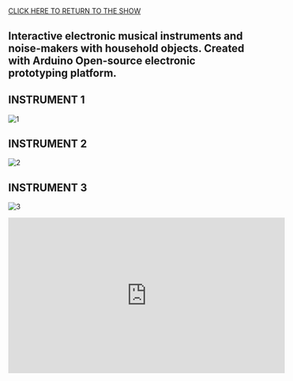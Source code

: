 
##
[CLICK HERE TO RETURN TO THE SHOW](http://www.yourcarsextendedwarranty.com/)


## Interactive electronic musical instruments and noise-makers with household objects. Created with Arduino Open-source electronic prototyping platform.



## INSTRUMENT 1

![1]({{site.baseurl}}/cymbox1.png)



## INSTRUMENT 2

![2]({{site.baseurl}}//cymbox2.png)



## INSTRUMENT 3

![3]({{site.baseurl}}//cymbox3.png)




<iframe width="560" height="315" src="https://www.youtube.com/embed/_lwG59rswQo" title="YouTube video player" frameborder="0" allow="accelerometer; autoplay; clipboard-write; encrypted-media; gyroscope; picture-in-picture" allowfullscreen></iframe>


